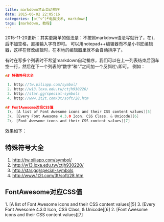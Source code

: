 ```yaml
---
title: markdown禁止自动排序
date: 2015-06-02 22:05:16
categories: [o(^▽^)┛电脑技术, markdown]
tags: [markdown, 教程]
---
```

2015-11-20更新：其实更简单的做法是：不按照markdown语法写就行了，在`1.`后不加空格，直接输入字符即可。
可以用notepad++编辑器而不是小书匠编辑器，这样在修改编辑时，在本地的编辑器里就不会自动排序了。

有时在写多个列表时不希望markdown自动排序，我们可以在上一列表结束后回车空一行，然后在下一个列表的“数字”和“\.”之间加一个反斜杠`\`即可。
例如：
<!--more-->
``` c
## 特殊符号大全

 1. http://tw.piliapp.com/symbol/
 2. http://w13.loxa.edu.tw/ctjh930220/
 3. http://star.gg/special-symbols
 4. http://www.1t2t.com/3t/soft/28.htm
 
## FontAwesome对应CSS值
 1\. [A list of Font Awesome icons and their CSS content values][5]
 3\. [Every Font Awesome 4.3.0 Icon, CSS Class, & Unicode][6]
 2\. [Font Awesome icons and their CSS content values][7]
```
效果如下：
## 特殊符号大全

 1. http://tw.piliapp.com/symbol/
 2. http://w13.loxa.edu.tw/ctjh930220/
 3. http://star.gg/special-symbols
 4. http://www.1t2t.com/3t/soft/28.htm
 
## FontAwesome对应CSS值
1\. [A list of Font Awesome icons and their CSS content values][5]
3\. [Every Font Awesome 4.3.0 Icon, CSS Class, & Unicode][6]
2\. [Font Awesome icons and their CSS content values][7]